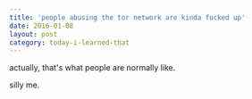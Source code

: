 ```yaml
---
title: 'people abusing the tor network are kinda fucked up'
date: 2016-01-08
layout: post
category: today-i-learned-that
---
```


actually, that's what people are normally like.

silly me.
